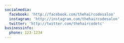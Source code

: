 ```yaml
---
socialmedia:
  facebook: 'http://facebook.com/thehaircodesalon'
  instagram: 'http://instagram.com/thehaircodesalon'
  twitter: 'http://twitter.com/thehaircodetc'
businessinfo:
  phone: 123-1234
---
```


